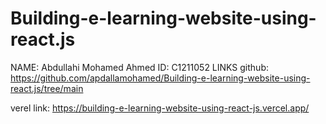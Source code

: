 # Building-e-learning-website-using-react.js

NAME: Abdullahi Mohamed Ahmed
ID: C1211052
LINKS github: https://github.com/apdallamohamed/Building-e-learning-website-using-react.js/tree/main

verel link: https://building-e-learning-website-using-react-js.vercel.app/
